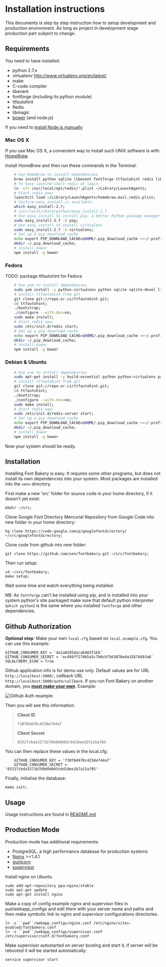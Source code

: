 # Installation instructions

This documents is step by step instruction how to setup development and production environment. As long as project in development stage production part subject to change.

## Requirements

You need to have installed:

- python 2.7.x
- virtualenv http://www.virtualenv.org/en/latest/
- make
- C-code compiler
- libevent
- fontforge (including its python module)
- ttfautohint
- Redis
- libmagic
- [bower](http://bower.io/) (and node.js)

If you need to [install Node.js manually](https://github.com/joyent/node/wiki/Installing-Node.js-via-package-manager) 

### Mac OS X

If you use Mac OS X, a convenient way to install such UNIX software is with [HomeBrew](http://mxcl.github.io/homebrew/).

Install HomeBrew and then run these commands in the Terminal:

```sh
    # Use HomeBrew to install dependencies
    brew install python sqlite libevent fontforge ttfautohint redis libmagic nodejs;
    # To have launchd start redis at login:
    ln -sfv /usr/local/opt/redis/*.plist ~/Library/LaunchAgents;
    # Start redis now:
    launchctl load ~/Library/LaunchAgents/homebrew.mxcl.redis.plist;
    # Confirm easy_install is available:
    which easy_install-2.7;
    # /usr/local/share/python/easy_install-2.7
    # Use easy_install to install pip, a better Python package manager
    sudo easy_install-2.7 -U pip;
    # Use easy_install to install virtualenv
    sudo easy_install-2.7 -U virtualenv;
    # Set up a pip download cache
    echo export PIP_DOWNLOAD_CACHE=$HOME/.pip_download_cache >>~/.profile;
    mkdir ~/.pip_download_cache;
    # install bower
    npm install -g bower
```

### Fedora

TODO: package ttfautohint for Fedora

```sh
    # Use yum to install dependencies
    sudo yum install -y python-virtualenv python sqlite sqlite-devel libevent libevent-devel fontforge redis mercurial git npm;
    # install ttfautohint from git
    git clone git://repo.or.cz/ttfautohint.git;
    cd ttfautohint;
    ./bootstrap;
    ./configure --with-doc=no;
    sudo make install;
    # Start redis now:
    sudo /etc/init.d/redis start;
    # Set up a pip download cache
    echo export PIP_DOWNLOAD_CACHE=$HOME/.pip_download_cache >>~/.profile;
    mkdir ~/.pip_download_cache;
    # install bower
    npm install -g bower
```

### Debian & Ubuntu

```sh
    # Use yum to install dependencies
    sudo apt-get install -y build-essential python python-virtualenv python-pip sqlite libsqlite3-dev libevent-2.0-5 libevent-dev fontforge python-fontforge fonttools redis-server curl default-jdk git mercurial nodejs;
    # install ttfautohint from git
    git clone git://repo.or.cz/ttfautohint.git;
    cd ttfautohint;
    ./bootstrap;
    ./configure --with-doc=no;
    sudo make install;
    # Start redis now:
    sudo /etc/init.d/redis-server start;
    # Set up a pip download cache
    echo export PIP_DOWNLOAD_CACHE=$HOME/.pip_download_cache >>~/.profile;
    mkdir ~/.pip_download_cache;
    # install bower
    npm install -g bower
```

Now your system should be ready.

## Installation

Installing Font Bakery is easy. It requires some other programs, but does not install its own dependencies into your system. Most packages are installed into the `venv` directory.

First make a new 'src' folder for source code in your home directory, if it doesn't yet exist:

    mkdir ~/src;

Clone Google Font Directory Mercurial Repository from Google Code into new folder in your home directory:

    hg clone https://code.google.com/p/googlefontdirectory/ ~/src/googlefontdirectory;

Clone code from github into new folder:

    git clone https://github.com/xen/fontbakery.git ~/src/fontbakery;

Then run setup:

    cd ~/src/fontbakery;
    make setup;

Wait some time and watch everything being installed.

NB: As `fontforge` can't be installed using pip, and is installed into your system python's site packaged make sure that
default python interpreter (`which python`) is the same where you installed `fontforge` and other dependencies.

## Github Authorization

**Optional step**: Make your own `local.cfg` based on `local.example.cfg`. You can use this example:

    GITHUB_CONSUMER_KEY = '4a1a8295dacab483f1b5'
    GITHUB_CONSUMER_SECRET = 'ec494ff274b5a5c7b0cb7563870e4a32874d93a6'
    SQLALCHEMY_ECHO = True

Github application info is for demo use only. Default values are for URL `http://localhost:5000/`, callback URL `http://localhost:5000/auth/callback`. If you run Font Bakery on another domain, you **[must make your own](https://github.com/settings/applications/new)**. Example:

![Github Auth example](https://raw.github.com/xen/fontbakery/master/INSTALL-githubauth.png)

Then you will see this information:

> **Client ID**
>
>     f3076d470c4258e744a7
>
> **Client Secret**
>
>     03327cbda3271b709d0d665c6d19ee1b7a15a705

You can then replace these values in the local.cfg:

```
    GITHUB_CONSUMER_KEY = 'f3076d470c4258e744a7'
    GITHUB_CONSUMER_SECRET = '03327cbda3271b709d0d665c6d19ee1b7a15a705'
```

Finally, initialise the database:

    make init;

## Usage

Usage instructions are found in [README.md](https://github.com/xen/fontbakery/blob/master/README.md)

## Production Mode 

Production mode has additional requirements:

* PostgreSQL, a high performance database for production systems
* [Nginx](http://nginx.org/) >=1.4.1
* [gunicorn](http://gunicorn.org/)
* [supervisor](http://supervisord.org/)

Install nginx on Ubuntu

    sudo add-apt-repository ppa:nginx/stable
    sudo apt-get update
    sudo apt-get install nginx

Make a copy of config example nginx and supervisor files in ``pwd``/webapp_configs and edit them with your server name and paths and then make symbolic link to nginx and supervisor configurations directories.

    ln -s ``pwd``/webapp_configs/nginx.conf /etc/nginx/sites-enabled/fontbakery.conf
    ln -s ``pwd``/webapp_configs/supervisor.conf /etc/supervisor/conf.d/fontbakery.conf

Make supervisor autostarted on server booting and start it, if server will be rebooted it will be started automatically:

    service supervisor start

